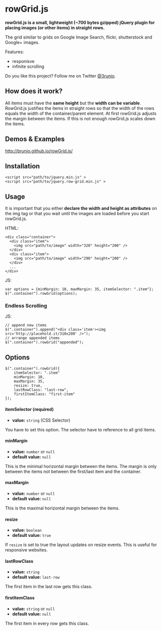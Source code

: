 # rowGrid.js
**rowGrid.js is a small, lightweight (~700 bytes gzipped) jQuery plugin for placing images (or other items) in  straight rows.**

The grid similar to grids on Google Image Search, flickr, shutterstock and Google+ images.

Features:

 * responisve
 * infinite scrolling

Do you like this project? Follow me on Twitter [@3runjo][1].
 
## How does it work?
All items must have the **same height** but the **width can be variable**. RowGrid.js justifies the items in straight rows so that the width of the rows equals the width of the container/parent element.
At first rowGrid.js adjusts the margin between the items. If this is not enough rowGrid.js scales down the items.
 
## Demos & Examples
http://brunjo.github.io/rowGrid.js/
 
## Installation
```
<script src="path/to/jquery.min.js" >
<script src="path/to/jquery.row-grid.min.js" >
```
## Usage
It is important that you either **declare the width and height as attributes** on the img tag or that you wait until the images are loaded before you start rowGrid.js.

HTML:
```
<div class="container">
  <div class="item">
    <img src="path/to/image" width="320" height="200" />
  </div>
  <div class="item">
    <img src="path/to/image" width="290" height="200" />
  </div>
  ...
</div>
```
JS:
```
var options = {minMargin: 10, maxMargin: 35, itemSelector: ".item"};
$(".container").rowGrid(options);
```

### Endless Scrolling
JS:
```
// append new items
$(".container").append("<div class='item'><img src='http://placehold.it/310x200' />");
// arrange appended items
$(".container").rowGrid("appended");
```

## Options
```
$(".container").rowGrid({
    itemSelector: ".item"
    minMargin: 10, 
    maxMargin: 35,
    resize: true,
    lastRowClass: "last-row",
    firstItemClass: "first-item"
});
```
#### itemSelector (required)
* **value:** ```string``` (CSS Selector)

You have to set this option. The selector have to reference to all grid items.
#### minMargin
* **value:** ```number``` or ```null```
* **default value:** ```null```

This is the minimal horizontal margin between the items. The margin is only between the items not between the first/last item and the container.
#### maxMargin
* **value:** ```number``` or ```null```
* **default value:** ```null```

This is the maximal horizontal margin between the items.
#### resize
* **value:** ```boolean```
* **default value:** ```true```

If ```resize``` is set to true the layout updates on resize events. This is useful for responsive websites.
#### lastRowClass
* **value:** ```string```
* **default value:** ```last-row```

The first item in the last row gets this class.
#### firstItemClass
* **value:** ```string``` or ```null```
* **default value:** ```null```

The first item in every row gets this class.


  [1]: https://twitter.com/3runjo "@3runjo"
